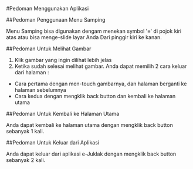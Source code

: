 #Pedoman Menggunakan Aplikasi

##Pedoman Penggunaan Menu Samping

Menu Samping bisa digunakan dengam menekan symbol '≡' di pojok kiri atas atau bisa menge-slide layar Anda Dari pinggir kiri ke kanan.

##Pedoman Untuk Melihat Gambar

 1. Klik gambar yang ingin dilihat lebih jelas
 2. Ketika sudah selesai melihat gambar. Anda dapat memilih 2 cara keluar dari halaman :
  + Cara pertama dengan men-touch gambarnya, dan halaman berganti ke halaman sebelumnya
  + Cara kedua dengan mengklik back button dan kembali ke halaman utama
 
##Pedoman Untuk Kembali ke Halaman Utama

Anda dapat kembali ke halaman utama dengan mengklik back button sebanyak 1 kali.

##Pedoman Untuk Keluar dari Aplikasi

Anda dapat keluar dari aplikasi e-Juklak dengan mengklik back button sebanyak 2 kali.


